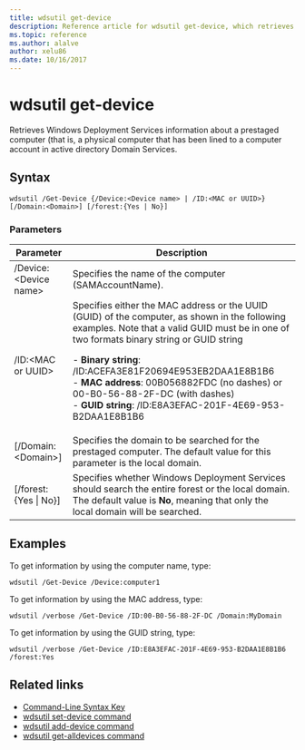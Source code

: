 ```yaml
---
title: wdsutil get-device
description: Reference article for wdsutil get-device, which retrieves Windows Deployment Services information about a prestaged computer (that is, a physical computer that has been lined to a computer account in active directory Domain Services.
ms.topic: reference
ms.author: alalve
author: xelu86
ms.date: 10/16/2017
---
```


# wdsutil get-device



Retrieves Windows Deployment Services information about a prestaged computer (that is, a physical computer that has been lined to a computer account in active directory Domain Services.

## Syntax

```
wdsutil /Get-Device {/Device:<Device name> | /ID:<MAC or UUID>} [/Domain:<Domain>] [/forest:{Yes | No}]
```

### Parameters

|Parameter|Description|
|-------|--------|
|/Device:\<Device name\>|Specifies the name of the computer (SAMAccountName).|
|/ID:\<MAC or UUID\>|Specifies either the MAC address or the UUID (GUID) of the computer, as shown in the following examples. Note that a valid GUID must be in one of two formats  binary string or GUID string<p>-   **Binary string**: /ID:ACEFA3E81F20694E953EB2DAA1E8B1B6<br />-   **MAC address**: 00B056882FDC (no dashes) or 00-B0-56-88-2F-DC (with dashes)<br />-   **GUID string**: /ID:E8A3EFAC-201F-4E69-953-B2DAA1E8B1B6|
|[/Domain:\<Domain\>]|Specifies the domain to be searched for the prestaged computer. The default value for this parameter is the local domain.|
|[/forest:{Yes \| No}]|Specifies whether Windows Deployment Services should search the entire forest or the local domain. The default value is **No**, meaning that only the local domain will be searched.|

## Examples

To get information by using the computer name, type:

```
wdsutil /Get-Device /Device:computer1
```

To get information by using the MAC address, type:

```
wdsutil /verbose /Get-Device /ID:00-B0-56-88-2F-DC /Domain:MyDomain
```

To get information by using the GUID string, type:

```
wdsutil /verbose /Get-Device /ID:E8A3EFAC-201F-4E69-953-B2DAA1E8B1B6 /forest:Yes
```

## Related links

- [Command-Line Syntax Key](command-line-syntax-key.md)
- [wdsutil set-device command](wdsutil-set-device.md)
- [wdsutil add-device command](wdsutil-add-device.md)
- [wdsutil get-alldevices command](wdsutil-get-alldevices.md)
